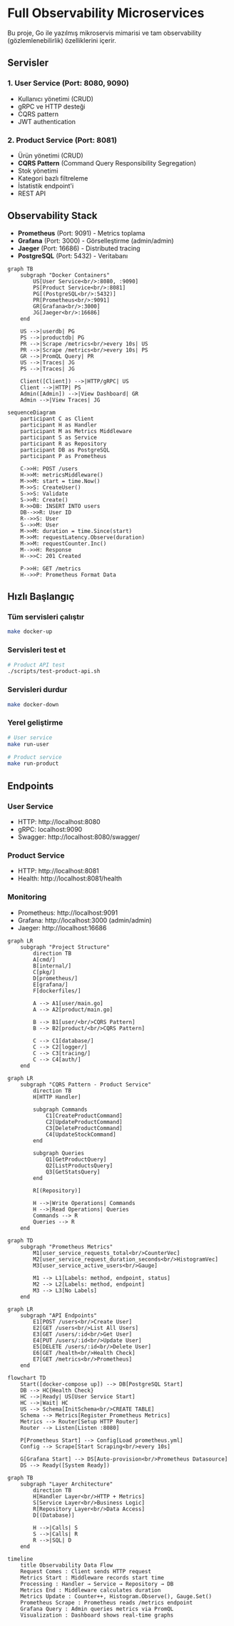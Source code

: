 # Full Observability Microservices

Bu proje, Go ile yazılmış mikroservis mimarisi ve tam observability (gözlemlenebilirlik) özelliklerini içerir.

## Servisler

### 1. User Service (Port: 8080, 9090)
- Kullanıcı yönetimi (CRUD)
- gRPC ve HTTP desteği
- CQRS pattern
- JWT authentication

### 2. Product Service (Port: 8081)
- Ürün yönetimi (CRUD)
- **CQRS Pattern** (Command Query Responsibility Segregation)
- Stok yönetimi
- Kategori bazlı filtreleme
- İstatistik endpoint'i
- REST API

## Observability Stack

- **Prometheus** (Port: 9091) - Metrics toplama
- **Grafana** (Port: 3000) - Görselleştirme (admin/admin)
- **Jaeger** (Port: 16686) - Distributed tracing
- **PostgreSQL** (Port: 5432) - Veritabanı

```mermaid
graph TB
    subgraph "Docker Containers"
        US[User Service<br/>:8080, :9090]
        PS[Product Service<br/>:8081]
        PG[(PostgreSQL<br/>:5432)]
        PR[Prometheus<br/>:9091]
        GR[Grafana<br/>:3000]
        JG[Jaeger<br/>:16686]
    end
    
    US -->|userdb| PG
    PS -->|productdb| PG
    PR -->|Scrape /metrics<br/>every 10s| US
    PR -->|Scrape /metrics<br/>every 10s| PS
    GR -->|PromQL Query| PR
    US -->|Traces| JG
    PS -->|Traces| JG
    
    Client([Client]) -->|HTTP/gRPC| US
    Client -->|HTTP| PS
    Admin([Admin]) -->|View Dashboard| GR
    Admin -->|View Traces| JG
```

```mermaid
sequenceDiagram
    participant C as Client
    participant H as Handler
    participant M as Metrics Middleware
    participant S as Service
    participant R as Repository
    participant DB as PostgreSQL
    participant P as Prometheus

    C->>H: POST /users
    H->>M: metricsMiddleware()
    M->>M: start = time.Now()
    M->>S: CreateUser()
    S->>S: Validate
    S->>R: Create()
    R->>DB: INSERT INTO users
    DB-->>R: User ID
    R-->>S: User
    S-->>M: User
    M->>M: duration = time.Since(start)
    M->>M: requestLatency.Observe(duration)
    M->>M: requestCounter.Inc()
    M-->>H: Response
    H-->>C: 201 Created
    
    P->>H: GET /metrics
    H-->>P: Prometheus Format Data
```

## Hızlı Başlangıç

### Tüm servisleri çalıştır
```bash
make docker-up
```

### Servisleri test et
```bash
# Product API test
./scripts/test-product-api.sh
```

### Servisleri durdur
```bash
make docker-down
```

### Yerel geliştirme
```bash
# User service
make run-user

# Product service
make run-product
```

## Endpoints

### User Service
- HTTP: http://localhost:8080
- gRPC: localhost:9090
- Swagger: http://localhost:8080/swagger/

### Product Service
- HTTP: http://localhost:8081
- Health: http://localhost:8081/health

### Monitoring
- Prometheus: http://localhost:9091
- Grafana: http://localhost:3000 (admin/admin)
- Jaeger: http://localhost:16686

```mermaid
graph LR
    subgraph "Project Structure"
        direction TB
        A[cmd/]
        B[internal/]
        C[pkg/]
        D[prometheus/]
        E[grafana/]
        F[dockerfiles/]
        
        A --> A1[user/main.go]
        A --> A2[product/main.go]
        
        B --> B1[user/<br/>CQRS Pattern]
        B --> B2[product/<br/>CQRS Pattern]
        
        C --> C1[database/]
        C --> C2[logger/]
        C --> C3[tracing/]
        C --> C4[auth/]
    end
```

```mermaid
graph LR
    subgraph "CQRS Pattern - Product Service"
        direction TB
        H[HTTP Handler]
        
        subgraph Commands
            C1[CreateProductCommand]
            C2[UpdateProductCommand]
            C3[DeleteProductCommand]
            C4[UpdateStockCommand]
        end
        
        subgraph Queries
            Q1[GetProductQuery]
            Q2[ListProductsQuery]
            Q3[GetStatsQuery]
        end
        
        R[(Repository)]
        
        H -->|Write Operations| Commands
        H -->|Read Operations| Queries
        Commands --> R
        Queries --> R
    end
```

```mermaid
graph TD
    subgraph "Prometheus Metrics"
        M1[user_service_requests_total<br/>CounterVec]
        M2[user_service_request_duration_seconds<br/>HistogramVec]
        M3[user_service_active_users<br/>Gauge]
        
        M1 --> L1[Labels: method, endpoint, status]
        M2 --> L2[Labels: method, endpoint]
        M3 --> L3[No Labels]
    end
```

```mermaid
graph LR
    subgraph "API Endpoints"
        E1[POST /users<br/>Create User]
        E2[GET /users<br/>List All Users]
        E3[GET /users/:id<br/>Get User]
        E4[PUT /users/:id<br/>Update User]
        E5[DELETE /users/:id<br/>Delete User]
        E6[GET /health<br/>Health Check]
        E7[GET /metrics<br/>Prometheus]
    end
```

```mermaid
flowchart TD
    Start([docker-compose up]) --> DB[PostgreSQL Start]
    DB --> HC{Health Check}
    HC -->|Ready| US[User Service Start]
    HC -->|Wait| HC
    US --> Schema[InitSchema<br/>CREATE TABLE]
    Schema --> Metrics[Register Prometheus Metrics]
    Metrics --> Router[Setup HTTP Router]
    Router --> Listen[Listen :8080]
    
    P[Prometheus Start] --> Config[Load prometheus.yml]
    Config --> Scrape[Start Scraping<br/>every 10s]
    
    G[Grafana Start] --> DS[Auto-provision<br/>Prometheus Datasource]
    DS --> Ready([System Ready])
```

```mermaid
graph TB
    subgraph "Layer Architecture"
        direction TB
        H[Handler Layer<br/>HTTP + Metrics]
        S[Service Layer<br/>Business Logic]
        R[Repository Layer<br/>Data Access]
        D[(Database)]
        
        H -->|Calls| S
        S -->|Calls| R
        R -->|SQL| D
    end
```

```mermaid
timeline
    title Observability Data Flow
    Request Comes : Client sends HTTP request
    Metrics Start : Middleware records start time
    Processing : Handler → Service → Repository → DB
    Metrics End : Middleware calculates duration
    Metrics Update : Counter++, Histogram.Observe(), Gauge.Set()
    Prometheus Scrape : Prometheus reads /metrics endpoint
    Grafana Query : Admin queries metrics via PromQL
    Visualization : Dashboard shows real-time graphs
```

